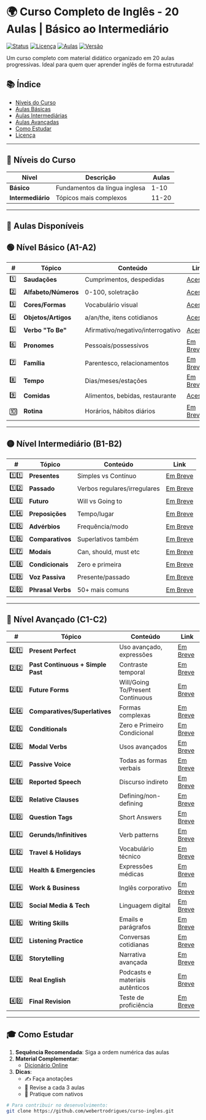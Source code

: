# 🌍 Curso Completo de Inglês - 20 Aulas | Básico ao Intermediário

[![Status](https://img.shields.io/badge/Status-Em_Desenvolvimento-yellow)](#)
[![Licença](https://img.shields.io/badge/Licença-MIT-blue)](LICENSE)
[![Aulas](https://img.shields.io/badge/Aulas-6%2F40-orange)](#-nível-básico-a1-a2)
[![Versão](https://img.shields.io/badge/Versão-3.0.0-a4f2f4)](#)

Um curso completo com material didático organizado em 20 aulas progressivas. Ideal para quem quer aprender inglês de forma estruturada!

## 📚 Índice
- [Níveis do Curso](#-níveis-do-curso)
- [Aulas Básicas](#-nível-básico-a1-a2)
- [Aulas Intermediárias](#-nível-intermediário-b1-b2)
- [Aulas Avançadas](#-nível-avançado-c1-c2)
- [Como Estudar](#-como-estudar)
- [Licença](LICENSE)

---

## 🎯 Níveis do Curso

| Nível        | Descrição                          | Aulas        |
|--------------|-----------------------------------|-------------|
| **Básico**   | Fundamentos da língua inglesa     | 1-10        |
| **Intermediário** | Tópicos mais complexos         | 11-20       |

---

## 📂 Aulas Disponíveis

## 🟢 Nível Básico (A1-A2)

| #  | Tópico | Conteúdo | Link |
|----|--------|----------|------|
| 1️⃣ | **Saudações** | Cumprimentos, despedidas | [Acessar](https://webertrodrigues.github.io/Curso-English/Aula%2001/english_lesson_card.html) |
| 2️⃣ | **Alfabeto/Números** | 0-100, soletração | [Acessar](https://webertrodrigues.github.io/Curso-English/Aula%2002/lesson2_card.html) |
| 3️⃣ | **Cores/Formas** | Vocabulário visual | [Acessar](https://webertrodrigues.github.io/Curso-English/Aula%2003/lesson3_card.html) |
| 4️⃣ | **Objetos/Artigos** | a/an/the, itens cotidianos | [Acessar](https://webertrodrigues.github.io/Curso-English/Aula%2004/lesson4_card.html) |
| 5️⃣ | **Verbo "To Be"** | Afirmativo/negativo/interrogativo | [Acessar](https://webertrodrigues.github.io/Curso-English/Aula%2005/lesson5_card.html) |
| 6️⃣ | **Pronomes** | Pessoais/possessivos | [Em Breve](#)<!--[Acessar](https://webertrodrigues.github.io/Curso-English/Aula%2006/lesson6_card.html)--> |
| 7️⃣ | **Família** | Parentesco, relacionamentos | [Em Breve](#)<!--[Acessar](https://webertrodrigues.github.io/Curso-English/Aula%2007/lesson7_card.html)--> |
| 8️⃣ | **Tempo** | Dias/meses/estações | [Em Breve](#)<!--[Acessar](https://webertrodrigues.github.io/Curso-English/Aula%2008/lesson8_card.html) --> |
| 9️⃣ | **Comidas** | Alimentos, bebidas, restaurante | [Acessar](https://webertrodrigues.github.io/Curso-English/Aula%2009/lesson9_card.html) |
| 🔟 | **Rotina** | Horários, hábitos diários | [Em Breve](#)<!--[Acessar](https://webertrodrigues.github.io/Curso-English/Aula%2010/lesson10_card.html)--> |

---

## 🟡 Nível Intermediário (B1-B2)

| #  | Tópico | Conteúdo | Link |
|----|--------|----------|------|
| 1️⃣1️⃣ | **Presentes** | Simples vs Contínuo | [Em Breve](#)<!--[Acessar](https://webertrodrigues.github.io/Curso-English/Aula%2011/lesson11_card.html)--> |
| 1️⃣2️⃣ | **Passado** | Verbos regulares/irregulares | [Em Breve](#)<!--[Acessar](https://webertrodrigues.github.io/Curso-English/Aula%2012/lesson12_card.html)--> |
| 1️⃣3️⃣ | **Futuro** | Will vs Going to | [Em Breve](#)<!--[Acessar](https://webertrodrigues.github.io/Curso-English/Aula%2013/lesson13_card.html)--> |
| 1️⃣4️⃣ | **Preposições** | Tempo/lugar | [Em Breve](#)<!--[Acessar](https://webertrodrigues.github.io/Curso-English/Aula%2014/lesson14_card.html)--> |
| 1️⃣5️⃣ | **Advérbios** | Frequência/modo | [Em Breve](#)<!--[Acessar](https://webertrodrigues.github.io/Curso-English/Aula%2015/lesson15_card.html)--> |
| 1️⃣6️⃣ | **Comparativos** | Superlativos também | [Em Breve](#)<!--[Acessar](https://webertrodrigues.github.io/Curso-English/Aula%2016/lesson16_card.html)--> |
| 1️⃣7️⃣ | **Modais** | Can, should, must etc | [Em Breve](#)<!--[Acessar](https://webertrodrigues.github.io/Curso-English/Aula%2017/lesson17_card.html)--> |
| 1️⃣8️⃣ | **Condicionais** | Zero e primeira | [Em Breve](#)<!--[Acessar](https://webertrodrigues.github.io/Curso-English/Aula%2018/lesson18_card.html)--> |
| 1️⃣9️⃣ | **Voz Passiva** | Presente/passado | [Em Breve](#)<!--[Acessar](https://webertrodrigues.github.io/Curso-English/Aula%2019/lesson19_card.html)--> |
| 2️⃣0️⃣ | **Phrasal Verbs** | 50+ mais comuns | [Em Breve](#)<!--[Acessar](https://webertrodrigues.github.io/Curso-English/Aula%2020/lesson20_card.html)--> |

---

## 🔴 Nível Avançado (C1-C2)

| #  | Tópico | Conteúdo | Link |
|----|--------|----------|------|
| 2️⃣1️⃣ | **Present Perfect** | Uso avançado, expressões | [Em Breve](#) |
| 2️⃣2️⃣ | **Past Continuous + Simple Past** | Contraste temporal | [Em Breve](#) |
| 2️⃣3️⃣ | **Future Forms** | Will/Going To/Present Continuous | [Em Breve](#) |
| 2️⃣4️⃣ | **Comparatives/Superlatives** | Formas complexas | [Em Breve](#) |
| 2️⃣5️⃣ | **Conditionals** | Zero e Primeiro Condicional | [Em Breve](#) |
| 2️⃣6️⃣ | **Modal Verbs** | Usos avançados | [Em Breve](#) |
| 2️⃣7️⃣ | **Passive Voice** | Todas as formas verbais | [Em Breve](#) |
| 2️⃣8️⃣ | **Reported Speech** | Discurso indireto | [Em Breve](#) |
| 2️⃣9️⃣ | **Relative Clauses** | Defining/non-defining | [Em Breve](#) |
| 3️⃣0️⃣ | **Question Tags** | Short Answers | [Em Breve](#) |
| 3️⃣1️⃣ | **Gerunds/Infinitives** | Verb patterns | [Em Breve](#) |
| 3️⃣2️⃣ | **Travel & Holidays** | Vocabulário técnico | [Em Breve](#) |
| 3️⃣3️⃣ | **Health & Emergencies** | Expressões médicas | [Em Breve](#) |
| 3️⃣4️⃣ | **Work & Business** | Inglês corporativo | [Em Breve](#) |
| 3️⃣5️⃣ | **Social Media & Tech** | Linguagem digital | [Em Breve](#) |
| 3️⃣6️⃣ | **Writing Skills** | Emails e parágrafos | [Em Breve](#) |
| 3️⃣7️⃣ | **Listening Practice** | Conversas cotidianas | [Em Breve](#) |
| 3️⃣8️⃣ | **Storytelling** | Narrativa avançada | [Em Breve](#) |
| 3️⃣9️⃣ | **Real English** | Podcasts e materiais autênticos | [Em Breve](#) |
| 4️⃣0️⃣ | **Final Revision** | Teste de proficiência | [Em Breve](#) |

---

## 🎓 Como Estudar

1. **Sequência Recomendada**: Siga a ordem numérica das aulas
2. **Material Complementar**:
   - [Dicionário Online](https://dictionary.cambridge.org/)
3. **Dicas**:
   - ✍️ Faça anotações
   - 🔁 Revise a cada 3 aulas
   - 💬 Pratique com nativos

```bash
# Para contribuir no desenvolvimento:
git clone https://github.com/webertrodrigues/curso-ingles.git
